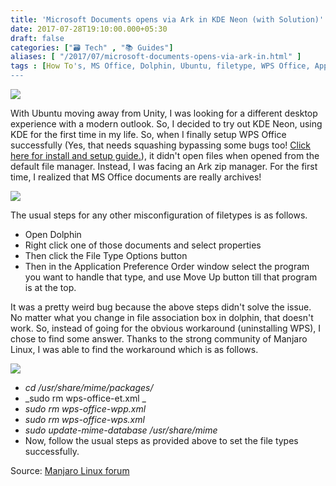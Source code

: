 ```yaml
---
title: 'Microsoft Documents opens via Ark in KDE Neon (with Solution)'
date: 2017-07-28T19:10:00.000+05:30
draft: false
categories: ["🗃️ Tech" , "📚 Guides"]
aliases: [ "/2017/07/microsoft-documents-opens-via-ark-in.html" ]
tags : [How To's, MS Office, Dolphin, Ubuntu, filetype, WPS Office, App, association, KDE, Ark, KDE Neon]
---
```


[![](httpss://1.bp.blogspot.com/-r6xwzuB4Q54/WXszff4CgDI/AAAAAAAAN0Q/mHZJFisraI0rbc3ggyLdwPAusb2Y-pU9ACK4BGAYYCw/s400/kde_neon_laptop.png)](https://1.bp.blogspot.com/-r6xwzuB4Q54/WXszff4CgDI/AAAAAAAAN0Q/mHZJFisraI0rbc3ggyLdwPAusb2Y-pU9ACK4BGAYYCw/s1600/kde_neon_laptop.png)

  
With Ubuntu moving away from Unity, I was looking for a different desktop experience with a modern outlook. So, I decided to try out KDE Neon, using KDE for the first time in my life. So, when I finally setup WPS Office successfully (Yes, that needs squashing bypassing some bugs too! [Click here for install and setup guide.](https://techbytesinfinite.blogspot.in/2017/07/how-to-install-and-open-wps-office-in.html)), it didn't open files when opened from the default file manager. Instead, I was facing an Ark zip manager. For the first time, I realized that MS Office documents are really archives!  

[![](httpss://3.bp.blogspot.com/-a9_dOtIgTco/WXs336fGM8I/AAAAAAAAN0c/Dcpe5hzLx24QCqtmfgaQbhyWccFqZUu5gCK4BGAYYCw/s640/Screenshot_20170728_184011.png)](https://3.bp.blogspot.com/-a9_dOtIgTco/WXs336fGM8I/AAAAAAAAN0c/Dcpe5hzLx24QCqtmfgaQbhyWccFqZUu5gCK4BGAYYCw/s1600/Screenshot_20170728_184011.png)

  
The usual steps for any other misconfiguration of filetypes is as follows.  

*   Open Dolphin
*   Right click one of those documents and select properties
*   Then click the File Type Options button
*   Then in the Application Preference Order window select the program you want to handle that type, and use Move Up button till that program is at the top.

It was a pretty weird bug because the above steps didn't solve the issue. No matter what you change in file association box in dolphin, that doesn't work. So, instead of going for the obvious workaround (uninstalling WPS), I chose to find some answer. Thanks to the strong community of Manjaro Linux, I was able to find the workaround which is as follows.

[![](httpss://4.bp.blogspot.com/-9HF55q1SRZ0/WXs97mUoGbI/AAAAAAAAN0s/QT23BGtF2RkPzSdSduJMp_-9o-NCrYGkgCK4BGAYYCw/s640/Screenshot_20170728_190600.png)](https://4.bp.blogspot.com/-9HF55q1SRZ0/WXs97mUoGbI/AAAAAAAAN0s/QT23BGtF2RkPzSdSduJMp_-9o-NCrYGkgCK4BGAYYCw/s1600/Screenshot_20170728_190600.png)

  

*   _cd /usr/share/mime/packages/_
*   _sudo rm wps-office-et.xml _
*   _sudo rm wps-office-wpp.xml_
*   _sudo rm wps-office-wps.xml_
*   _sudo update-mime-database /usr/share/mime_
*   Now, follow the usual steps as provided above to set the file types successfully.

  
Source: [Manjaro Linux forum](httpss://forum.manjaro.org/t/xlsx-and-docx-files-are-opened-as-zip-file/25814/4)